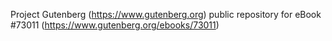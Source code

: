 Project Gutenberg (https://www.gutenberg.org) public repository
for eBook #73011 (https://www.gutenberg.org/ebooks/73011)
